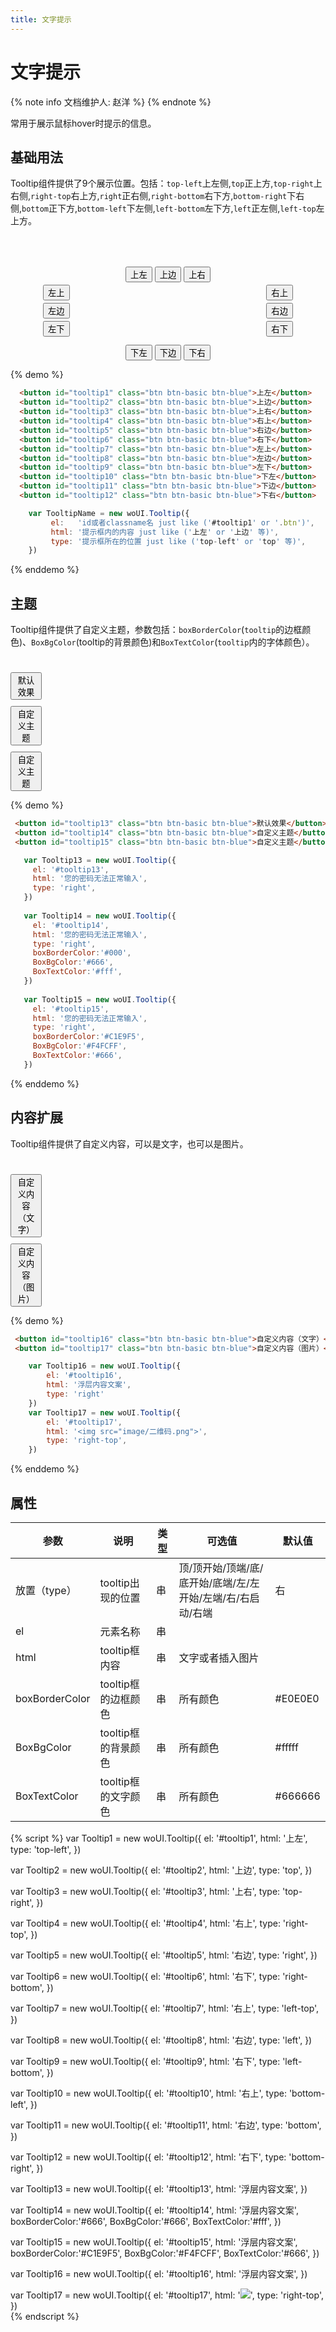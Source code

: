 ```yaml
---
title: 文字提示
---
```

<style>
  .box {
     width: 400px;
     margin: auto;
     padding-top:50px;
  }
  .top {
     text-align: center;
  }
  .top button{
      display:inline-block;
  }
  .bottom {
     margin-top: 100px;
     text-align: center;
  }
  .left {
     float: left;
  }
  .left button {
     display: block;
     margin-top:4px;
  }
  .right {
     float: right;
  }
  .right button {
     display: block;
     margin-top:4px;
  }
  .theme, .content{
     width:50px;
     padding-top:15px;
  }
  .theme button,.content button{
     display:block;
     margin-top:10px;
  }
  }
</style>

# 文字提示

{% note info 文档维护人: 赵洋 %}
{% endnote %}

常用于展示鼠标hover时提示的信息。

## 基础用法 

Tooltip组件提供了9个展示位置。包括：`top-left`上左侧,`top`正上方,`top-right`上右侧,`right-top`右上方,`right`正右侧,`right-bottom`右下方,`bottom-right`下右侧,`bottom`正下方,`bottom-left`下左侧,`left-bottom`左下方,`left`正左侧,`left-top`左上方。

<div class="box"><div class="top"><button id="tooltip1" class="btn btn-basic btn-blue">上左</button> <button id="tooltip2" class="btn btn-basic btn-blue">上边</button> <button id="tooltip3" class="btn btn-basic btn-blue">上右</button></div><div class="right"><button id="tooltip4" class="btn btn-basic btn-blue">右上</button><button id="tooltip5" class="btn btn-basic btn-blue">右边</button><button id="tooltip6" class="btn btn-basic btn-blue">右下</button></div><div class="left"><button id="tooltip7" class="btn btn-basic btn-blue">左上</button><button id="tooltip8" class="btn btn-basic btn-blue">左边</button><button id="tooltip9" class="btn btn-basic btn-blue">左下</button></div><div class="bottom"><button id="tooltip10" class="btn btn-basic btn-blue">下左</button> <button id="tooltip11" class="btn btn-basic btn-blue">下边</button> <button id="tooltip12" class="btn btn-basic btn-blue">下右</button></div></div>

{% demo %}
``` html
  <button id="tooltip1" class="btn btn-basic btn-blue">上左</button>
  <button id="tooltip2" class="btn btn-basic btn-blue">上边</button>
  <button id="tooltip3" class="btn btn-basic btn-blue">上右</button>
  <button id="tooltip4" class="btn btn-basic btn-blue">右上</button>
  <button id="tooltip5" class="btn btn-basic btn-blue">右边</button>
  <button id="tooltip6" class="btn btn-basic btn-blue">右下</button>
  <button id="tooltip7" class="btn btn-basic btn-blue">左上</button>
  <button id="tooltip8" class="btn btn-basic btn-blue">左边</button>
  <button id="tooltip9" class="btn btn-basic btn-blue">左下</button>
  <button id="tooltip10" class="btn btn-basic btn-blue">下左</button>
  <button id="tooltip11" class="btn btn-basic btn-blue">下边</button>
  <button id="tooltip12" class="btn btn-basic btn-blue">下右</button>  
```
``` js
    var TooltipName = new woUI.Tooltip({ 
         el:   'id或者classname名 just like ('#tooltip1' or '.btn')',
         html: '提示框内的内容 just like ('上左' or '上边' 等)',
         type: '提示框所在的位置 just like ('top-left' or 'top' 等)',
    }) 
```
{% enddemo %}

## 主题

Tooltip组件提供了自定义主题，参数包括：`boxBorderColor`(`tooltip`的边框颜色)、`BoxBgColor`(tooltip的背景颜色)和`BoxTextColor`(`tooltip`内的字体颜色）。

<div class="theme"><button id="tooltip13" class="btn btn-basic btn-blue">默认效果</button> <button id="tooltip14" class="btn btn-basic btn-blue">自定义主题</button> <button id="tooltip15" class="btn btn-basic btn-blue">自定义主题</button></div>

{% demo %}
``` html
 <button id="tooltip13" class="btn btn-basic btn-blue">默认效果</button>
 <button id="tooltip14" class="btn btn-basic btn-blue">自定义主题</button> 
 <button id="tooltip15" class="btn btn-basic btn-blue">自定义主题</button>
```
``` js
   var Tooltip13 = new woUI.Tooltip({
     el: '#tooltip13',
     html: '您的密码无法正常输入',
     type: 'right',
   })
   
   var Tooltip14 = new woUI.Tooltip({
     el: '#tooltip14',
     html: '您的密码无法正常输入',
     type: 'right',
     boxBorderColor:'#000',
     BoxBgColor:'#666',
     BoxTextColor:'#fff',
   })
   
   var Tooltip15 = new woUI.Tooltip({
     el: '#tooltip15',
     html: '您的密码无法正常输入',
     type: 'right',
     boxBorderColor:'#C1E9F5',
     BoxBgColor:'#F4FCFF',
     BoxTextColor:'#666',
   })
```
{% enddemo %}

## 内容扩展

Tooltip组件提供了自定义内容，可以是文字，也可以是图片。

<div class="content"><button id="tooltip16" class="btn btn-basic btn-blue">自定义内容（文字）</button><button id="tooltip17" class="btn btn-basic btn-blue">自定义内容（图片）</button></div>

{% demo %}
``` html
 <button id="tooltip16" class="btn btn-basic btn-blue">自定义内容（文字）</button>
 <button id="tooltip17" class="btn btn-basic btn-blue">自定义内容（图片）</button> 
```
``` js
    var Tooltip16 = new woUI.Tooltip({
        el: '#tooltip16',
        html: '浮层内容文案',
        type: 'right'
    })  
    var Tooltip17 = new woUI.Tooltip({
        el: '#tooltip17',
        html: '<img src="image/二维码.png">',
        type: 'right-top',
    }) 
```
{% enddemo %}

## 属性

参数 | 说明 | 类型 | 可选值 | 默认值
---|---|---|---|---
放置（type） | tooltip出现的位置 | 串 | 顶/顶开始/顶端/底/底开始/底端/左/左开始/左端/右/右启动/右端 | 右
el | 元素名称 | 串 |     |
html | tooltip框内容 | 串 | 文字或者插入图片 | 
boxBorderColor | tooltip框的边框颜色 | 串 |  所有颜色  | #E0E0E0
BoxBgColor | tooltip框的背景颜色 | 串 |  所有颜色  | #fffff
BoxTextColor | tooltip框的文字颜色 | 串 |  所有颜色  | #666666

{% script %}
  var Tooltip1 = new woUI.Tooltip({
    el: '#tooltip1',
    html: '上左',
    type: 'top-left',
  })
    
  var Tooltip2 = new woUI.Tooltip({
    el: '#tooltip2',
    html: '上边',
    type: 'top',
  })
  
  var Tooltip3 = new woUI.Tooltip({
    el: '#tooltip3',
    html: '上右',
    type: 'top-right',
  })
  
  var Tooltip4 = new woUI.Tooltip({
    el: '#tooltip4',
    html: '右上',
    type: 'right-top',
  })
  
  var Tooltip5 = new woUI.Tooltip({
    el: '#tooltip5',
    html: '右边',
    type: 'right',
  })
  
  var Tooltip6 = new woUI.Tooltip({
    el: '#tooltip6',
    html: '右下',
    type: 'right-bottom',
  })
  
  var Tooltip7 = new woUI.Tooltip({
    el: '#tooltip7',
    html: '右上',
    type: 'left-top',
  })
  
  var Tooltip8 = new woUI.Tooltip({
    el: '#tooltip8',
    html: '右边',
    type: 'left',
  })
  
  var Tooltip9 = new woUI.Tooltip({
    el: '#tooltip9',
    html: '右下',
    type: 'left-bottom',
  })
  
  var Tooltip10 = new woUI.Tooltip({
    el: '#tooltip10',
    html: '右上',
    type: 'bottom-left',
  })
  
  var Tooltip11 = new woUI.Tooltip({
    el: '#tooltip11',
    html: '右边',
    type: 'bottom',
  })
  
  var Tooltip12 = new woUI.Tooltip({
    el: '#tooltip12',
    html: '右下',
    type: 'bottom-right',
  })
  
  var Tooltip13 = new woUI.Tooltip({
    el: '#tooltip13',
    html: '浮层内容文案',
  })
  
  var Tooltip14 = new woUI.Tooltip({
    el: '#tooltip14',
    html: '浮层内容文案',
    boxBorderColor:'#666',
    BoxBgColor:'#666',
    BoxTextColor:'#fff',
  })
  
  var Tooltip15 = new woUI.Tooltip({
    el: '#tooltip15',
    html: '浮层内容文案',
    boxBorderColor:'#C1E9F5',
    BoxBgColor:'#F4FCFF',
    BoxTextColor:'#666',
  })
  
  var Tooltip16 = new woUI.Tooltip({
    el: '#tooltip16',
    html: '浮层内容文案',
  })
   
  var Tooltip17 = new woUI.Tooltip({
    el: '#tooltip17',
    html: '<img src="image/二维码.png">',
    type: 'right-top',
  })  
{% endscript %}
